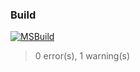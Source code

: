 ### Build
[![MSBuild](https://github.com/LeeEndl/Neko/actions/workflows/msbuild.yml/badge.svg?branch=latest)](https://github.com/LeeEndl/Neko/actions/workflows/msbuild.yml)
> 0 error(s), 1 warning(s)
